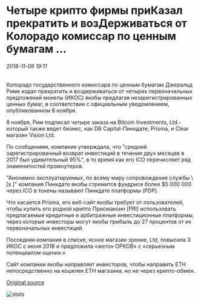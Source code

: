 # Четыре крипто фирмы приКазал прекратить и возДерживаться от Колорадо комиссар по ценным бумагам ...

###### 2018-11-09 19:11

Колорадо государственного комиссара по ценным бумагам Джеральд Риме издал прекратить и воздерживаться от четырех первоначальных предложений монеты (ИКОС) якобы предлагая незарегистрированных ценных бумаг, в соответствии с официальным уведомлением, опубликованном 8 ноября.

8 ноября, Рим подписал четыре заказа на Bitcoin Investments, Ltd.-который также ведет бизнес, как DB Capital-Пинкдате, Prisma, и Clear магазин Vision Ltd.

По сообщениям, компания утверждала, что "средний зарегистрированный возврат инвестиций в течение двух месяцев в 2017 был удивительный 95%", в то время как его ICO перечисляет ряд знаменитостей промоутеров.

"Анонимно эксплуатируемых, по всему миру сопровождение службы \ [s \]" компания Пинкдате якобы стремится фундрисе более $5 000 000 через ICO в токены называют Пинкдате платформы (PDP).

Что касается Prisma, его веб-сайт якобы требует от пользователей, чтобы купить его родной крипто Присмакоин (PRI) использовать предлагаемые кредитные и арбитражные инвестиционные платформы, через которые инвесторы могут якобы прибыль до 27 процентов от их первоначальных инвестиций.

Последняя компания в списке, ясное магазин зрение, Ltd, повысила 3 ИКОС с июня 2018 и предложила «жетон ОРКОВ» с «серьезным потенциалом оценки.»

Сайт компании якобы направляет инвесторов, чтобы направить ETH непосредственно на кошелек ETH магазина, но не через крипто-обмен.

[Original source](https://cointelegraph.com/news/four-crypto-firms-ordered-to-cease-and-desist-by-colorado-securities-commissioner)

![stats](https://c.statcounter.com/11760860/0/a89fa40b/1/ "stats")